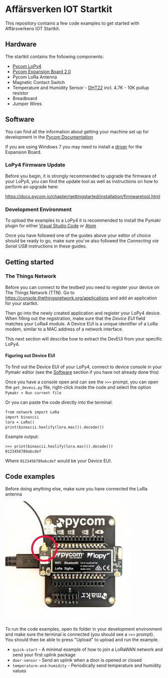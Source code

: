 # Affärsverken IOT Startkit

This repository contains a few code examples to get started with Affärsverkens IOT Startkit.

## Hardware

The startkit contains the following components:

-   [Pycom LoPy4](https://docs.pycom.io/chapter/gettingstarted/connection/lopy4.html)
-   [Pycom Expansion Board 2.0](https://docs.pycom.io/chapter/gettingstarted/connection/lopy4.html#exp2)
-   Pycom LoRa Antenna
-   Magnetic Contact Switch
-   Temperature and Humidity Sensor - [DHT22](https://learn.adafruit.com/dht/overview) incl. 4.7K - 10K pullup resistor
-   Breadboard
-   Jumper Wires

## Software

You can find all the information about getting your machine set up for development in the [Pycom Documentation](https://docs.pycom.io/chapter/gettingstarted/installingsoftware.html)

If you are using Windows 7 you may need to install a [driver](https://docs.pycom.io/chapter/gettingstarted/installation/drivers.html) for the Expansion Board.

### LoPy4 Firmware Update

Before you begin, it is strongly recommended to upgrade the firmware of your LoPy4, you can find the update tool as well as instructions on how to perform an upgrade here:

https://docs.pycom.io/chapter/gettingstarted/installation/firmwaretool.html

### Development Environment

To upload the examples to a LoPy4 it is recommended to install the Pymakr plugin for either [Visual Studio Code](https://docs.pycom.io/chapter/pymakr/installation/vscode.html) or [Atom](https://docs.pycom.io/chapter/pymakr/installation/atom.html)

Once you have followed one of the guides above your editor of choice should be ready to go, make sure you've also followed the _Connecting via Serial USB_ instructions in these guides.

## Getting started

### The Things Network

Before you can connect to the testbed you need to register your device on The Things Network (TTN).
Go to https://console.thethingsnetwork.org/applications and add an application for your startkit.

Then go into the newly created application and register your LoPy4 device. When filling out the registration, make sure that the _Device EUI_ field matches your LoRa4 module. A Device EUI is a unique identifier of a LoRa modem, similar to a MAC address of a network interface.

This next section will describe how to extract the DevEUI from your specific LoPy4.

#### Figuring out Device EUI

To find out the Device EUI of your LoPy4, connect to device console in your Pymakr editor (see the [Software](#software) section if you have not already done this)

Once you have a console open and can see the `>>>` prompt, you can open the `get_deveui.py` file, right-click inside the code and select the option `Pymakr > Run current file`

Or you can paste the code directly into the terminal:

```
from network import LoRa
import binascii
lora = LoRa()
print(binascii.hexlify(lora.mac()).decode())
```

Example output:

```
>>> print(binascii.hexlify(lora.mac()).decode())
0123456789abcdef
```

Where `0123456789abcdef` would be your Device EUI.

## Code examples

Before doing anything else, make sure you have connected the LoRa antenna

![Antenna Connector](img/antenna_connector.jpg)

To run the code examples, open its folder in your development environment and make sure the terminal is connected (you should see a `>>>` prompt). You should then be able to press "Upload" to upload and run the example.

-   `quick-start` - A minimal example of how to join a LoRaWAN network and send your first uplink package
-   `door-sensor` - Send an uplink when a door is opened or closed
-   `temperature-and-humidity` - Periodically send temperature and humidity values
